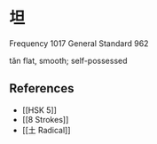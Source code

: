 # 坦
Frequency 1017
General Standard 962

tǎn
flat, smooth; self-possessed

## References
- [[HSK 5]]
- [[8 Strokes]]
- [[土 Radical]]